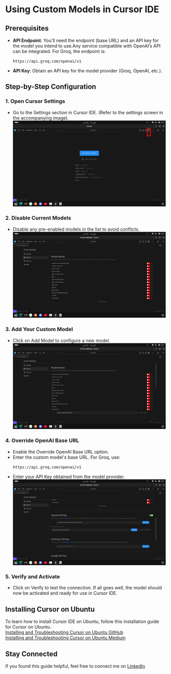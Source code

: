 # Using Custom Models in Cursor IDE

## Prerequisites
- **API Endpoint**: You'll need the endpoint (base URL) and an API key for the model you intend to use.Any service compatible with OpenAI’s API can be integrated. For Groq, the endpoint is:
  ```
  https://api.groq.com/openai/v1
  ```
- **API Key**: Obtain an API key for the model provider (Groq, OpenAI, etc.).

## Step-by-Step Configuration

### 1. Open Cursor Settings
- Go to the Settings section in Cursor IDE. (Refer to the settings screen in the accompanying image).
![Alt text](https://raw.githubusercontent.com/bilal77511/custom-models-in-cursor-IDE/refs/heads/main/pics/settings.png)


### 2. Disable Current Models
- Disable any pre-enabled models in the list to avoid conflicts.
![Alt text](https://raw.githubusercontent.com/bilal77511/custom-models-in-cursor-IDE/refs/heads/main/pics/disable.png)
### 3. Add Your Custom Model
- Click on Add Model to configure a new model.
![Alt text](https://raw.githubusercontent.com/bilal77511/custom-models-in-cursor-IDE/refs/heads/main/pics/model.png)


### 4. Override OpenAI Base URL
- Enable the Override OpenAI Base URL option.
- Enter the custom model's base URL. For Groq, use:
  ```
  https://api.groq.com/openai/v1
  ```
- Enter your API Key obtained from the model provider.
![Alt text](https://raw.githubusercontent.com/bilal77511/custom-models-in-cursor-IDE/refs/heads/main/pics/override.png)

### 5. Verify and Activate
- Click on Verify to test the connection. If all goes well, the model should now be activated and ready for use in Cursor IDE.

## Installing Cursor on Ubuntu
To learn how to install Cursor IDE on Ubuntu, follow this installation guide for Cursor on Ubuntu.  
[Installing and Troubleshooting Cursor on Ubuntu GitHub](https://github.com/bilal77511/Cursor-on-Ubuntu)  
[Installing and Troubleshooting Cursor on Ubuntu Medium](https://medium.com/@bilal77511/installing-and-troubleshooting-cursor-on-ubuntu-aa51d36cac66)
## Stay Connected
If you found this guide helpful, feel free to connect me on [LinkedIn](https://www.linkedin.com/in/muhammad-bilal-a75782280/)
